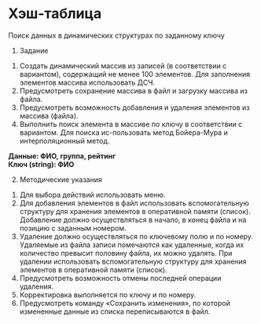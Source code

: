 # Хэш-таблица
Поиск данных в динамических структурах по заданному ключу  
1. Задание  
1) Создать динамический массив из записей (в соответствии с вариантом), содержащий не менее 100 элементов. Для заполнения элементов массива использовать ДСЧ.
2) Предусмотреть сохранение массива в файл и загрузку массива из файла.
3) Предусмотреть возможность добавления и удаления элементов из массива (файла).
4) Выполнить поиск элемента в массиве по ключу в соответствии с вариантом. Для поиска ис-пользовать метод Бойера-Мура и интерполяционный метод.


**Данные: ФИО, группа, рейтинг**  
**Ключ (string): ФИО**  


2. Методические указания
1) Для выбора действий использовать меню.
2) Для добавления элементов в файл использовать вспомогательную структуру для хранения элементов в оперативной памяти (список). Добавление должно осуществляться в начало, в конец файла и на позицию с заданным номером.
3) Удаление должно осуществляться по ключевому полю и по номеру. Удаляемые из файла записи помечаются как удаленные, когда их количество превысит половину файла, их можно удалять. При удалении использовать вспомогательную структуру для хранения элементов в оперативной памяти (список).
4) Предусмотреть возможность отмены последней операции удаления.
5) Корректировка выполняется по ключу и по номеру.
6) Предусмотреть команду «Сохранить изменения», по которой измененные данные из списка переписываются в файл.
